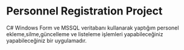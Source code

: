 # Personnel Registration Project
C# Windows Form ve MSSQL veritabanı kullanarak yaptığım personel ekleme,silme,güncelleme ve listeleme işlemleri yapabileceğiniz yapabileceğiniz bir uygulamadır.
